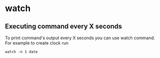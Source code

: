 # watch

## Executing command every X seconds

To print command's output every X seconds you can use watch command. For example to create clock run

```
watch -n 1 date
```
